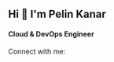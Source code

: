 ## Hi 👋 I'm Pelin Kanar
#### Cloud & DevOps Engineer
<!--
**plnknr/plnknr** is a ✨ _special_ ✨ repository because its `README.md` (this file) appears on your GitHub profile.

Here are some ideas to get you started:

- 🌱 I’m currently learning DevOps.
- 👯 I’m looking to collaborate on Cloud and DevOps projects.
- 👨‍💻 Some of my projects are available at https://github.com/plnknr
- 💬 Ask me about 
- 📫 How to reach me: pek2098@gmail.com
-->

Connect with me:

